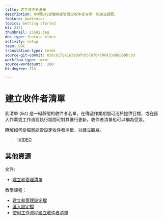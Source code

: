 ```yaml
---
title: 建立收件者清單
description: 瞭解如何從檔案總管設定收件者清單，以建立觀眾。
feature: Audiences
topics: Getting started
kt: 2171
thumbnail: 25602.jpg
doc-type: feature video
activity: setup
team: DOC
translation-type: tm+mt
source-git-commit: 838c617ca163a09fcb57b7b4706433e98869bc3d
workflow-type: tm+mt
source-wordcount: '106'
ht-degree: 71%

---
```



# 建立收件者清單

此清單 (list) 是一組靜態的收件者名單，在傳遞作業期間可用於提供目標，或在匯入作業或工作流程執行期間可對其進行更新。收件者清單也可以稱為受眾。

瞭解如何從檔案總管設定收件者清單，以建立觀眾。

>[!VIDEO](https://video.tv.adobe.com/v/25602/quality=12)

## 其他資源

文件:

* [建立和管理清單](https://docs.adobe.com/content/help/zh-Hant/campaign-classic/using/getting-started/profile-management/creating-and-managing-lists.html)

教學課程：

* [建立和管理設定檔](/help/profile-management/create-and-manage-profiles.md)
* [匯入設定檔](/help/data-management/importing-profiles.md)
* [使用工作流程建立收件者清單](/help/profile-management/creating-a-list-of-recipients-with-a-workflow.md)
